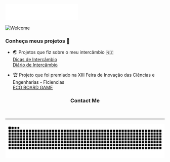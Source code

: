 <img src="images/header.svg"></img>

![Welcome](https://tenor.com/view/barbie-movie-waving-hi-barbie-margot-robbie-gif-3408855248780229322.gif)

### Conheça meus projetos 🤍

- 🌏 Projetos que fiz sobre o meu intercâmbio 🇳🇿  
  [Dicas de Intercâmbio](https://sibellyvih.github.io/dicas_de_intercambio/)  
  [Diário de Intercâmbio](https://sibellyvih.github.io/diario_de_intercambio/)  

- 🏆 Projeto que foi premiado na XIII Feira de Inovação das Ciências e Engenharias - FIciencias  
  [ECO BOARD GAME](https://sibellyvih.github.io/ECO-BOARD-GAME/index.html)

<div align="center">
  <h3>Contact Me</h3>
  <a href="https://www.instagram.com/sibellyvi/"><img src="https://img.shields.io/badge/-Instagram-000?style=for-the-badge&logo=instagram&logoColor=0060FF&color:FFF" alt=""></a>
  <a href="https://www.linkedin.com/in/sibellyvi/"><img src="https://img.shields.io/badge/-LinkedIn-000?style=for-the-badge&logo=linkedin&logoColor=0060FF&color:FFF" alt=""></a> 
</div>
<hr>
<picture align="center">
  <source media="(prefers-color-scheme: dark)" srcset="https://raw.githubusercontent.com/sibellyvih/sibellyvih/output/github-contribution-grid-snake-dark.svg">
  <source media="(prefers-color-scheme: light)" srcset="https://raw.githubusercontent.com/sibellyvih/sibellyvih/output/github-contribution-grid-snake.svg">
  <img align="center" alt="github contribution grid snake animation" src="https://raw.githubusercontent.com/sibellyvih/sibellyvih/output/github-contribution-grid-snake.svg">
</picture>
